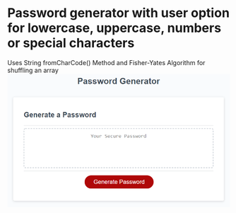 # Password generator with user option for lowercase, uppercase, numbers or special characters
Uses String fromCharCode() Method and Fisher-Yates Algorithm for shuffling an array
![](images/03-javascript-homework-demo.png)
